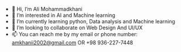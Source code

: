 - 👋 Hi, I’m Ali Mohammadkhani
- 👀 I’m interested in AI and Machine learning
- 🌱 I’m currently learning python, Data analysis and Machine learning
- 💞️ I’m looking to collaborate on Web Design And UI/UX
- 📫 You can reach me by my email or phone number: amkhanii2002@gmail.com OR +98 936-227-7448

<!---
amkhanii/amkhanii is a ✨ special ✨ repository because its `README.md` (this file) appears on your GitHub profile.
You can click the Preview link to take a look at your changes.
--->
